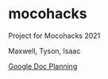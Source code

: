 # mocohacks

Project for Mocohacks 2021

Maxwell, Tyson, Isaac

[Google Doc Planning](https://docs.google.com/document/d/1wUQjZbIelQhmS-Drdh7IwKtTphBF9Q1fNObh1E2gbds/edit)
